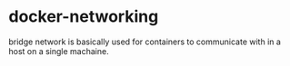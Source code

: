 # docker-networking
bridge network is basically used for containers to communicate with in a host on a single machaine.
